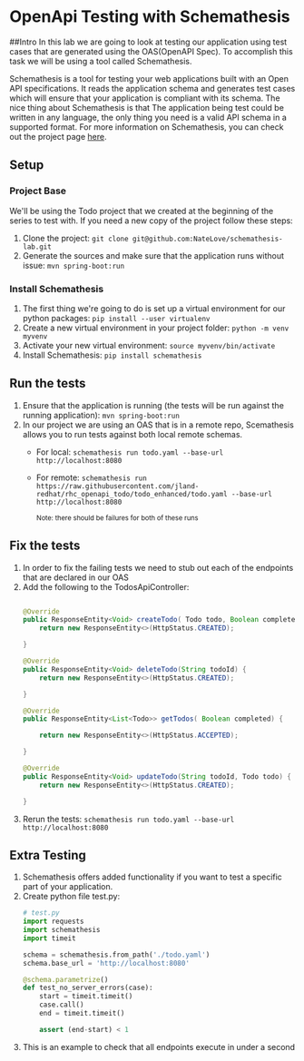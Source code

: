 # OpenApi Testing with Schemathesis


##Intro
In this lab we are going to look at testing our application using test cases that are generated using the
OAS(OpenAPI Spec). To accomplish this task we will be using a tool called Schemathesis.

Schemathesis is a tool for testing your web applications built with an Open API specifications.
It reads the application schema and generates test cases which will ensure that your application is compliant with its
 schema.
The nice thing about Schemathesis is that The application being test could be written in any language, the only thing
you need is a valid API schema in a supported format. For more information on Schemathesis, you can check out the
project page [here](https://github.com/kiwicom/schemathesis).

## Setup
### Project Base
We'll be using the Todo project that we created at the beginning of the series to test with. If you need a new copy
of the project follow these steps:
1. Clone the project: `git clone git@github.com:NateLove/schemathesis-lab.git`
2. Generate the sources and make sure that the application runs without issue: `mvn spring-boot:run`

### Install Schemathesis
1. The first thing we're going to do is set up a virtual environment for our python packages:
`pip install --user virtualenv`
2. Create a new virtual environment in your project folder: `python -m venv myvenv`
3. Activate your new virtual environment: `source myvenv/bin/activate`
4. Install Schemathesis: `pip install schemathesis`

## Run the tests
1. Ensure that the application is running (the tests will be run against the running application): `mvn spring-boot:run`
2. In our project we are using an OAS that is in a remote repo, Scemathesis allows you to run tests against both local
remote schemas.
    - For local: `schemathesis run todo.yaml --base-url http://localhost:8080`
    - For remote: `schemathesis run https://raw.githubusercontent.com/jland-redhat/rhc_openapi_todo/todo_enhanced/todo.yaml --base-url http://localhost:8080`

        <sub>Note: there should be failures for both of these runs</sub>

## Fix the tests
1. In order to fix the failing tests we need to stub out each of the endpoints that are declared in our OAS
2. Add the following to the TodosApiController:
    ```java

    @Override
    public ResponseEntity<Void> createTodo( Todo todo, Boolean completed) {
        return new ResponseEntity<>(HttpStatus.CREATED);

    }

    @Override
    public ResponseEntity<Void> deleteTodo(String todoId) {
        return new ResponseEntity<>(HttpStatus.CREATED);

    }

    @Override
    public ResponseEntity<List<Todo>> getTodos( Boolean completed) {

        return new ResponseEntity<>(HttpStatus.ACCEPTED);

    }

    @Override
    public ResponseEntity<Void> updateTodo(String todoId, Todo todo) {
        return new ResponseEntity<>(HttpStatus.CREATED);

    }
    ```
3. Rerun the tests: `schemathesis run todo.yaml --base-url http://localhost:8080`

## Extra Testing
1. Schemathesis offers added functionality if you want to test a specific part of your application.
2. Create python file test.py:
    ```python
    # test.py
    import requests
    import schemathesis
    import timeit

    schema = schemathesis.from_path('./todo.yaml')
    schema.base_url = 'http://localhost:8080'

    @schema.parametrize()
    def test_no_server_errors(case):
        start = timeit.timeit()
        case.call()
        end = timeit.timeit()

        assert (end-start) < 1

    ```
 3. This is an example to check that all endpoints execute in under a second
